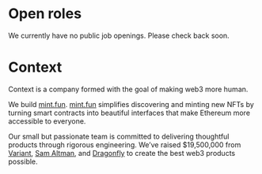 # Open roles

We currently have no public job openings. Please check back soon.

# Context

Context is a company formed with the goal of making web3 more human.

We build [mint.fun](https://mint.fun). [mint.fun](https://mint.fun) simplifies
discovering and minting new NFTs by turning smart contracts into beautiful
interfaces that make Ethereum more accessible to everyone.

Our small but passionate team is committed to delivering thoughtful products
through rigorous engineering. We’ve raised $19,500,000 from
[Variant](https://variant.fund), [Sam Altman](https://twitter.com/sama), and
[Dragonfly](https://dragonfly.xyz) to create the best web3 products possible.
